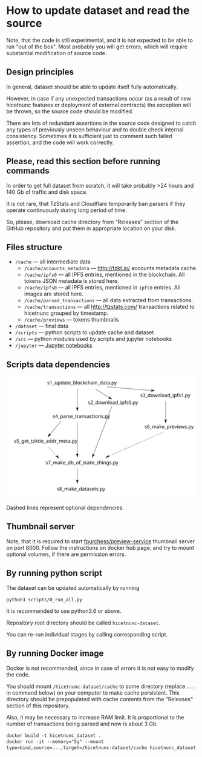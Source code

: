 # How to update dataset and read the source

Note, that the code is still experimental, and it is not expected to be able to run "out of the box". Most probably you will get errors, which will require substantial modification of source code.

## Design principles

In general, dataset should be able to update itself fully automatically.

However, in case if any unexpected transactions occur (as a result of new hicetnunc features or deployment of external contracts) the exception will be thrown, so  the source code should be modified.

There are lots of redundant assertions in the source code designed to catch any types of previously unseen behaviour and to double check internal consistency. Sometimes it is sufficient just to comment such failed assertion, and the code will work correctly.

## Please, read this section before running commands

In order to get full dataset from scratch, it will take probably >24 hours and 140 Gb of traffic and disk space. 

It is not rare, that TzStats and Cloudflare temporarily ban parsers if they operate continuously during long period of time.

So, please, download cache directory from "Releases" section of the GitHub repository and put them in appropriate location on your disk.

## Files structure

* `/cache` &mdash; all intermediate data
    * `/cache/accounts_metadata` &mdash; http://tzkt.io/ accounts metadata cache
    * `/cache/ipfs0` &mdash; all IPFS entries, mentioned in the blockchain. All tokens JSON metadata is stored here.
    * `/cache/ipfs0` &mdash; all IPFS entries, mentioned in `ipfs0` entries. All images are stored here.
    * `/cache/parsed_transactions` &mdash; all data extracted from transactions.
    * `/cache/transactions` &mdash; all http://tzstats.com/ transactions related to hicetnunc grouped by timestamp.
    * `/cache/previews` &mdash; tokens thumbnails
* `/dataset` &mdash; final data
* `/scripts` &mdash; python scripts to update cache and dataset
* `/src` &mdash; python modules used by scripts and jupyter notebooks
* `/jupyter` &mdash; [Jupyter notebooks](https://jupyter.org/)

## Scripts data dependencies

![](./scripts_dependencies.svg)

Dashed lines represent optional dependencies.

## Thumbnail server

Note, that it is required to start [fpurchess/preview-service](https://hub.docker.com/r/fpurchess/preview-service) thumbnail server on port 8000. Follow the instructions on docker hub page, and try to mount optional volumes, if there are permission errors.

## By running python script

The dataset can be updated automatically by running

```
python3 scripts/0_run_all.py
```

It is recommended to use python3.6 or above. 

Repository root directory should be called `hicetnunc-dataset`.

You can re-run individual stages by calling corresponding script.

## By running Docker image

Docker is not recommended, since in case of errors it is not easy to modify the code.

You should mount `/hicetnunc-dataset/cache` to some directory (replace `...` in command below) on your computer to make cache persistent. This directory should be prepopulated with cache contents from the "Releases" section of this repository.

Also, it may be necessary to increase RAM limit. It is proportional to the number of transactions being parsed and now is about 3 Gb.

```
docker build -t hicetnunc_dataset .
docker run -it --memory="5g" --mount type=bind,source=...,target=/hicetnunc-dataset/cache hicetnunc_dataset
```
